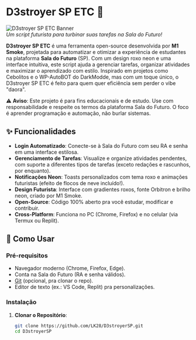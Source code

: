 # D3stroyer SP ETC 🚀

![D3stroyer SP ETC Banner](https://i.imgur.com/gCqYZYY.png)  
*Um script futurista para turbinar suas tarefas na Sala do Futuro!*

**D3stroyer SP ETC** é uma ferramenta open-source desenvolvida por **M1 Smoke**, projetada para automatizar e otimizar a experiência de estudantes na plataforma **Sala do Futuro** (SP). Com um design roxo neon e uma interface intuitiva, este script ajuda a gerenciar tarefas, organizar atividades e maximizar o aprendizado com estilo. Inspirado em projetos como Cebolitos e o WP-AutoBOT do DarkModde, mas com um toque único, o D3stroyer SP ETC é feito para quem quer eficiência sem perder o vibe "daora".

⚠️ **Aviso**: Este projeto é para fins educacionais e de estudo. Use com responsabilidade e respeite os termos da plataforma Sala do Futuro. O foco é aprender programação e automação, não burlar sistemas.

## ✨ Funcionalidades
- **Login Automatizado**: Conecte-se à Sala do Futuro com seu RA e senha em uma interface estilosa.
- **Gerenciamento de Tarefas**: Visualize e organize atividades pendentes, com suporte a diferentes tipos de tarefas (exceto redações e rascunhos, por enquanto).
- **Notificações Neon**: Toasts personalizados com tema roxo e animações futuristas (efeito de flocos de neve incluído!).
- **Design Futurista**: Interface com gradientes roxos, fonte Orbitron e brilho neon, criado por M1 Smoke.
- **Open-Source**: Código 100% aberto pra você estudar, modificar e contribuir.
- **Cross-Platform**: Funciona no PC (Chrome, Firefox) e no celular (via Termux ou Replit).

## 🚀 Como Usar
### Pré-requisitos
- Navegador moderno (Chrome, Firefox, Edge).
- Conta na Sala do Futuro (RA e senha válidos).
- [Git](https://git-scm.com/) (opcional, pra clonar o repo).
- Editor de texto (ex.: VS Code, Replit) pra personalizações.

### Instalação
1. **Clonar o Repositório**:
   ```bash
   git clone https://github.com/LK28/D3stroyerSP.git
   cd D3stroyerSP
